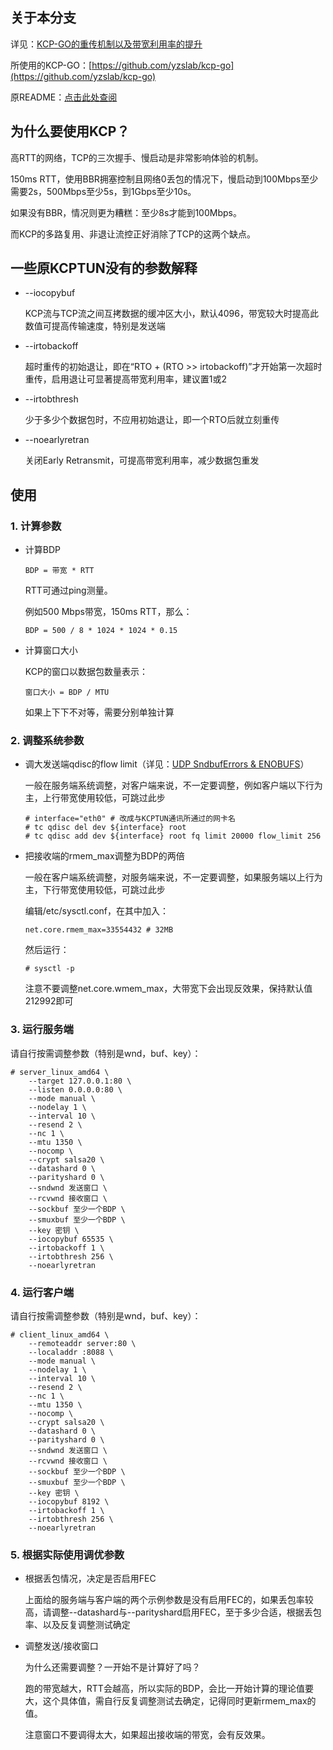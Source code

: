 ## 关于本分支
详见：[KCP-GO的重传机制以及带宽利用率的提升](https://zhensheng.im/2021/03/10/kcp-go%e7%9a%84%e9%87%8d%e4%bc%a0%e6%9c%ba%e5%88%b6%e4%bb%a5%e5%8f%8a%e5%b8%a6%e5%ae%bd%e5%88%a9%e7%94%a8%e7%8e%87%e7%9a%84%e6%8f%90%e5%8d%87.meow)

所使用的KCP-GO：[https://github.com/yzslab/kcp-go](https://github.com/yzslab/kcp-go)

原README：[点击此处查阅](README.original.md)

## 为什么要使用KCP？
高RTT的网络，TCP的三次握手、慢启动是非常影响体验的机制。

150ms RTT，使用BBR拥塞控制且网络0丢包的情况下，慢启动到100Mbps至少需要2s，500Mbps至少5s，到1Gbps至少10s。

如果没有BBR，情况则更为糟糕：至少8s才能到100Mbps。

而KCP的多路复用、非退让流控正好消除了TCP的这两个缺点。

## 一些原KCPTUN没有的参数解释
+ --iocopybuf

  KCP流与TCP流之间互拷数据的缓冲区大小，默认4096，带宽较大时提高此数值可提高传输速度，特别是发送端
+ --irtobackoff

  超时重传的初始退让，即在“RTO + (RTO >> irtobackoff)”才开始第一次超时重传，启用退让可显著提高带宽利用率，建议置1或2
+ --irtobthresh

  少于多少个数据包时，不应用初始退让，即一个RTO后就立刻重传
+ --noearlyretran

  关闭Early Retransmit，可提高带宽利用率，减少数据包重发

## 使用
### 1. 计算参数
+ 计算BDP
  ```
  BDP = 带宽 * RTT
  ```
  RTT可通过ping测量。

  例如500 Mbps带宽，150ms RTT，那么：
  ```
  BDP = 500 / 8 * 1024 * 1024 * 0.15
  ```
+ 计算窗口大小

  KCP的窗口以数据包数量表示：
  ```
  窗口大小 = BDP / MTU
  ```
  如果上下下不对等，需要分别单独计算
### 2. 调整系统参数
+ 调大发送端qdisc的flow limit（详见：[UDP SndbufErrors & ENOBUFS](https://zhensheng.im/2021/03/12/udp-sndbuferrors-enobufs.meow)）

  一般在服务端系统调整，对客户端来说，不一定要调整，例如客户端以下行为主，上行带宽使用较低，可跳过此步
  ```
  # interface="eth0" # 改成与KCPTUN通讯所通过的网卡名
  # tc qdisc del dev ${interface} root
  # tc qdisc add dev ${interface} root fq limit 20000 flow_limit 256
  ```
+ 把接收端的rmem_max调整为BDP的两倍

  一般在客户端系统调整，对服务端来说，不一定要调整，如果服务端以上行为主，下行带宽使用较低，可跳过此步
  
  编辑/etc/sysctl.conf，在其中加入：
  ```
  net.core.rmem_max=33554432 # 32MB
  ```
  然后运行：
  ```
  # sysctl -p
  ```
  注意不要调整net.core.wmem_max，大带宽下会出现反效果，保持默认值212992即可
### 3. 运行服务端
请自行按需调整参数（特别是wnd，buf、key）：
  ```
  # server_linux_amd64 \
      --target 127.0.0.1:80 \
      --listen 0.0.0.0:80 \
      --mode manual \
      --nodelay 1 \
      --interval 10 \
      --resend 2 \
      --nc 1 \
      --mtu 1350 \
      --nocomp \
      --crypt salsa20 \
      --datashard 0 \
      --parityshard 0 \
      --sndwnd 发送窗口 \
      --rcvwnd 接收窗口 \
      --sockbuf 至少一个BDP \
      --smuxbuf 至少一个BDP \
      --key 密钥 \
      --iocopybuf 65535 \
      --irtobackoff 1 \
      --irtobthresh 256 \
      --noearlyretran
  ```
  ### 4. 运行客户端
请自行按需调整参数（特别是wnd，buf、key）：
```
# client_linux_amd64 \
    --remoteaddr server:80 \
    --localaddr :8088 \
    --mode manual \
    --nodelay 1 \
    --interval 10 \
    --resend 2 \
    --nc 1 \
    --mtu 1350 \
    --nocomp \
    --crypt salsa20 \
    --datashard 0 \
    --parityshard 0 \
    --sndwnd 发送窗口 \
    --rcvwnd 接收窗口 \
    --sockbuf 至少一个BDP \
    --smuxbuf 至少一个BDP \
    --key 密钥 \
    --iocopybuf 8192 \
    --irtobackoff 1 \
    --irtobthresh 256 \
    --noearlyretran
```
### 5. 根据实际使用调优参数
+ 根据丢包情况，决定是否启用FEC
  
  上面给的服务端与客户端的两个示例参数是没有启用FEC的，如果丢包率较高，请调整--datashard与--parityshard启用FEC，至于多少合适，根据丢包率、以及反复调整测试确定
+ 调整发送/接收窗口

  为什么还需要调整？一开始不是计算好了吗？
  
  跑的带宽越大，RTT会越高，所以实际的BDP，会比一开始计算的理论值要大，这个具体值，需自行反复调整测试去确定，记得同时更新rmem_max的值。
  
  注意窗口不要调得太大，如果超出接收端的带宽，会有反效果。
